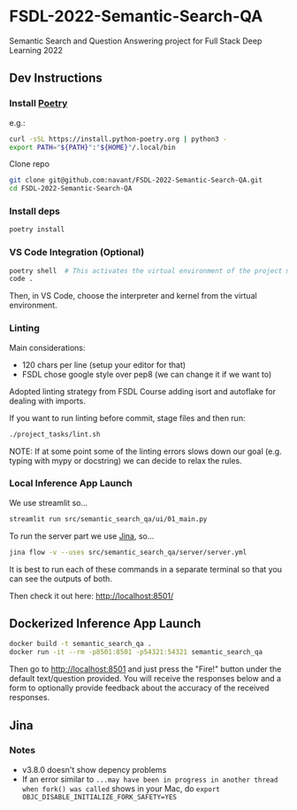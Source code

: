 # FSDL-2022-Semantic-Search-QA
Semantic Search and Question Answering project for Full Stack Deep Learning 2022

## Dev Instructions

### Install [Poetry](https://python-poetry.org/docs/)

e.g.:
```sh
curl -sSL https://install.python-poetry.org | python3 -
export PATH="${PATH}":"${HOME}"/.local/bin
```

Clone repo
```sh
git clone git@github.com:navant/FSDL-2022-Semantic-Search-QA.git
cd FSDL-2022-Semantic-Search-QA
```

### Install deps
```sh
poetry install
```

### VS Code Integration (Optional)
```sh
poetry shell  # This activates the virtual environment of the project making it available to VS Code
code .
```

Then, in VS Code, choose the interpreter and kernel from the virtual environment.

### Linting

Main considerations:
- 120 chars per line (setup your editor for that)
- FSDL chose google style over pep8 (we can change it if we want to)

Adopted linting strategy from FSDL Course adding isort and autoflake for dealing with imports.

If you want to run linting before commit, stage files and then run:
```sh
./project_tasks/lint.sh
```

NOTE: If at some point some of the linting errors slows down our goal (e.g. typing with mypy or docstring) we 
can decide to relax the rules.

### Local Inference App Launch

We use streamlit so...

```sh
streamlit run src/semantic_search_qa/ui/01_main.py
```

To run the server part we use [Jina](https://docs.jina.ai/), so...

```sh
jina flow -v --uses src/semantic_search_qa/server/server.yml
```

It is best to run each of these commands in a separate terminal so that you can see the outputs of both.

Then check it out here: [http://localhost:8501/](http://localhost:8501/)

## Dockerized Inference App Launch
```sh
docker build -t semantic_search_qa .
docker run -it --rm -p8501:8501 -p54321:54321 semantic_search_qa
```

Then go to [http://localhost:8501](http://localhost:8501) and just press the "Fire!" button under the default text/question provided.
You will receive the responses below and a form to optionally provide feedback about the accuracy of the received responses.

## Jina

### Notes
- v3.8.0 doesn't show depency problems
- If an error similar to `...may have been in progress in another thread when fork() was called` shows in your Mac, do `export OBJC_DISABLE_INITIALIZE_FORK_SAFETY=YES`

